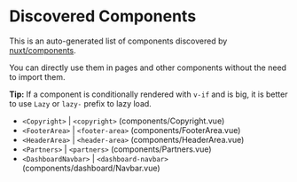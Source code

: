 # Discovered Components

This is an auto-generated list of components discovered by [nuxt/components](https://github.com/nuxt/components).

You can directly use them in pages and other components without the need to import them.

**Tip:** If a component is conditionally rendered with `v-if` and is big, it is better to use `Lazy` or `lazy-` prefix to lazy load.

- `<Copyright>` | `<copyright>` (components/Copyright.vue)
- `<FooterArea>` | `<footer-area>` (components/FooterArea.vue)
- `<HeaderArea>` | `<header-area>` (components/HeaderArea.vue)
- `<Partners>` | `<partners>` (components/Partners.vue)
- `<DashboardNavbar>` | `<dashboard-navbar>` (components/dashboard/Navbar.vue)

